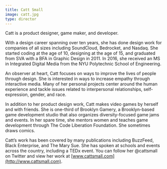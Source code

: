 ```yaml
---
title: Catt Small
image: catt.jpg
type: director
---
```


Catt is a product designer, game maker, and developer.

With a design career spanning over ten years, she has done design work for companies of all sizes including SoundCloud, Bedrocket, and Nasdaq. She started coding at the age of 10, designing at the age of 15, and graduated from SVA with a BFA in Graphic Design in 2011. In 2016, she received an MS in Integrated Digital Media from the NYU Polytechnic School of Engineering.

An observer at heart, Catt focuses on ways to improve the lives of people through design. She is interested in ways to increase empathy through interactive media. Many of her personal projects center around the human experience and tackle issues related to interpersonal relationships, self-expression, gender, and race.

In addition to her product design work, Catt makes video games by herself and with friends. She is one-third of Brooklyn Gamery, a Brooklyn-based game development studio that also organizes diversity-focused game jams and events. In her spare time, she mentors women and teaches game development through The Code Liberation Foundation. She sometimes draws comics.

Catt’s work has been covered by many publications including BuzzFeed, Black Enterprise, and The Mary Sue. She has spoken at schools and events across the country, including a TEDx event. You can follow her @cattsmall on Twitter and view her work at [www.cattsmall.com](http://www.cattsmall.com).
